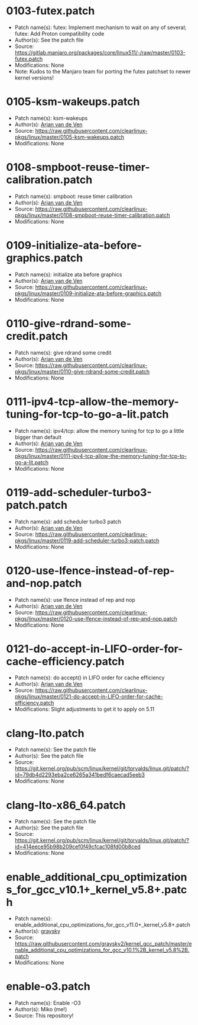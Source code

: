 # 0103-futex.patch
* Patch name(s): futex: Implement mechanism to wait on any of several; futex: Add Proton compatibility code
* Author(s): See the patch file
* Source: https://gitlab.manjaro.org/packages/core/linux511/-/raw/master/0103-futex.patch
* Modifications: None
* Note: Kudos to the Manjaro team for porting the futex patchset to newer kernel versions! 

# 0105-ksm-wakeups.patch
* Patch name(s): ksm-wakeups
* Author(s): [Arjan van de Ven](arjan@linux.intel.com)
* Source: https://raw.githubusercontent.com/clearlinux-pkgs/linux/master/0105-ksm-wakeups.patch
* Modifications: None

# 0108-smpboot-reuse-timer-calibration.patch
* Patch name(s): smpboot: reuse timer calibration
* Author(s): [Arjan van de Ven](arjan@linux.intel.com)
* Source: https://raw.githubusercontent.com/clearlinux-pkgs/linux/master/0108-smpboot-reuse-timer-calibration.patch
* Modifications: None

# 0109-initialize-ata-before-graphics.patch
* Patch name(s): initialize ata before graphics
* Author(s): [Arjan van de Ven](arjan@linux.intel.com)
* Source: https://raw.githubusercontent.com/clearlinux-pkgs/linux/master/0109-initialize-ata-before-graphics.patch
* Modifications: None

# 0110-give-rdrand-some-credit.patch
* Patch name(s): give rdrand some credit
* Author(s): [Arjan van de Ven](arjan@linux.intel.com)
* Source: https://raw.githubusercontent.com/clearlinux-pkgs/linux/master/0110-give-rdrand-some-credit.patch
* Modifications: None

# 0111-ipv4-tcp-allow-the-memory-tuning-for-tcp-to-go-a-lit.patch
* Patch name(s): ipv4/tcp: allow the memory tuning for tcp to go a little bigger than default
* Author(s): [Arjan van de Ven](arjan@linux.intel.com)
* Source: https://raw.githubusercontent.com/clearlinux-pkgs/linux/master/0111-ipv4-tcp-allow-the-memory-tuning-for-tcp-to-go-a-lit.patch
* Modifications: None

# 0119-add-scheduler-turbo3-patch.patch
* Patch name(s): add scheduler turbo3 patch
* Author(s): [Arjan van de Ven](arjan@linux.intel.com)
* Source: https://raw.githubusercontent.com/clearlinux-pkgs/linux/master/0119-add-scheduler-turbo3-patch.patch
* Modifications: None

# 0120-use-lfence-instead-of-rep-and-nop.patch
* Patch name(s): use lfence instead of rep and nop
* Author(s): [Arjan van de Ven](arjan@linux.intel.com)
* Source: https://raw.githubusercontent.com/clearlinux-pkgs/linux/master/0120-use-lfence-instead-of-rep-and-nop.patch
* Modifications: None

# 0121-do-accept-in-LIFO-order-for-cache-efficiency.patch
* Patch name(s): do accept() in LIFO order for cache efficiency
* Author(s): [Arjan van de Ven](arjan@linux.intel.com)
* Source: https://raw.githubusercontent.com/clearlinux-pkgs/linux/master/0121-do-accept-in-LIFO-order-for-cache-efficiency.patch
* Modifications: Slight adjustments to get it to apply on 5.11

# clang-lto.patch
* Patch name(s): See the patch file
* Author(s): See the patch file
* Source: https://git.kernel.org/pub/scm/linux/kernel/git/torvalds/linux.git/patch/?id=79db4d2293eba2ce6265a341bedf6caecad5eeb3
* Modifications: None

# clang-lto-x86_64.patch
* Patch name(s): See the patch file
* Author(s): See the patch file
* Source: https://git.kernel.org/pub/scm/linux/kernel/git/torvalds/linux.git/patch/?id=414eece95b98b209cef0f49cfcac108fd00b8ced
* Modifications: None

# enable_additional_cpu_optimizations_for_gcc_v10.1+_kernel_v5.8+.patch
* Patch name(s): enable_additional_cpu_optimizations_for_gcc_v11.0+_kernel_v5.8+.patch 
* Author(s): [graysky](graysky@archlinux.us)
* Source: https://raw.githubusercontent.com/graysky2/kernel_gcc_patch/master/enable_additional_cpu_optimizations_for_gcc_v10.1%2B_kernel_v5.8%2B.patch
* Modifications: None

# enable-o3.patch
* Patch name(s): Enable -O3
* Author(s): Miko (me!)
* Source: This repository!
